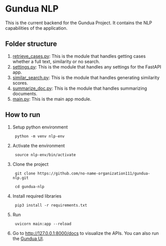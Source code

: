 # **Gundua NLP**
This is the current backend for the Gundua Project. It contains the NLP capabilities of the application.

## **Folder structure**
1. [retrieve_cases.py](retrieve_cases.py): This is the module that handles getting cases whether a full text, similarity or no search.
2. [settings.py](settings.py): This is the module that handles any settings for the FastAPI app.
3. [similar_search.py](similar_search.py): This is the module that handles generating similarity scores.
4. [summarize_doc.py](summarize_doc.py): This is the module that handles summarizing documents.
5. [main.py](main.py): This is the main app module.

## **How to run**

1. Setup python environment
   
        python -m venv nlp-env
2. Activate the environment

        source nlp-env/bin/activate
3. Clone the project
    
        git clone https://github.com/no-name-organization111/gundua-nlp.git

        cd gundua-nlp

4. Install required libraries

        pip3 install -r requirements.txt

5. Run
    
        uvicorn main:app --reload

6. Go to http://127.0.0.1:8000/docs to visualize the APIs. You can also run the [Gundua UI](https://github.com/no-name-organization111/gundua-ui).
